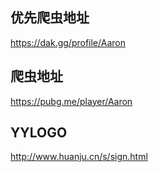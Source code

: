 ## 优先爬虫地址

https://dak.gg/profile/Aaron

## 爬虫地址

https://pubg.me/player/Aaron

## YYLOGO

http://www.huanju.cn/s/sign.html